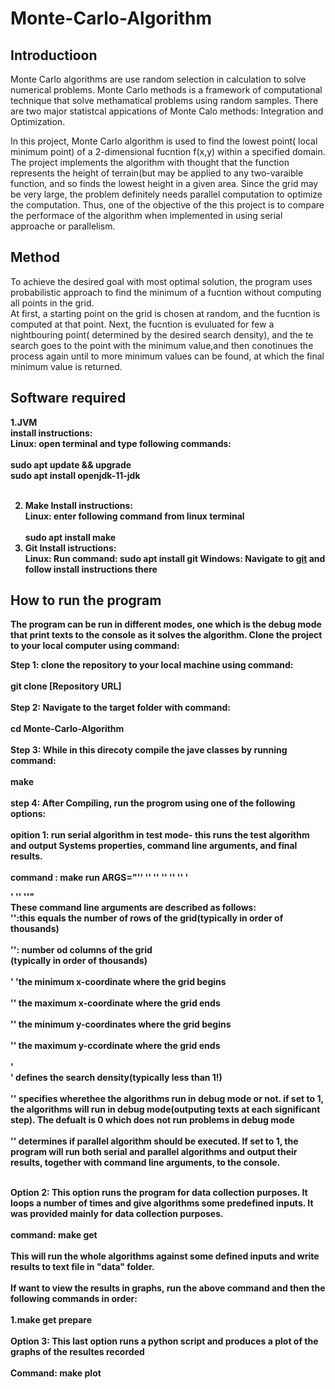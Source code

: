 # Monte-Carlo-Algorithm

## Introductioon
Monte Carlo algorithms are use random selection in calculation to solve numerical problems. Monte Carlo methods is a framework of computational technique that solve methamatical problems using random samples. There are two major statistcal appications of Monte Calo methods: Integration and Optimization.<br>

In this project, Monte Carlo algorithm is used to find the lowest point( local minimum point) of a 2-dimensional fucntion f(x,y) within a specified domain. The project implements the algorithm with thought that the function represents the height of terrain(but may be applied to any two-varaible function, and so finds the lowest height in a given area. Since the grid may be very large, the problem definitely needs parallel computation to optimize the computation. Thus, one of the objective of the this project is to compare the performace of the algorithm when implemented in using serial approache or parallelism. 

## Method
To achieve the desired goal with most optimal solution, the program uses probabilistic approach to find the minimum of a fucntion without computing all points in the grid.<br>
At first, a starting point on the grid is chosen at random, and the fucntion is computed at that point. Next, the fucntion is evuluated for few  a nightbouring point( determined by the desired search density), and the te search goes to the point with the minimum value,and then conotinues the process again until to more minimum values can be found, at which the final minimum value is returned.<b>

## Software required
1.JVM<br>
install instructions:<br>
    Linux: open terminal and type following commands:<br>
    <br>
    sudo apt update && upgrade <br>
    sudo apt install openjdk-11-jdk <br>
    <br>
   
2. Make
__Install instructions:__ <br>
    Linux: enter following command from linux terminal<br>
    <br>
    sudo apt install make
    <br>
3. Git
   __Install istructions:__ <br>
   Linux: Run command: sudo apt install git
   Windows: Navigate to [git](https://git-scm.com/download/win) and follow install instructions there
## How to run the program
The program can be run in different modes, one which is the debug mode that print texts to the console as it solves the algorithm.
Clone the project to your local computer using command:

Step 1: clone the repository to your local machine using command:<br><br>
    git clone [Repository URL]<br><br>
Step 2: Navigate to the target folder with command:<br><br>
    cd Monte-Carlo-Algorithm<br><br>
Step 3: While in this direcoty compile the jave classes by running command:<br><br>
        make<br><br>
step 4: After Compiling, run the progrom using one of the following options:<br><br>
    opition 1: run serial algorithm in test mode- this runs the test algorithm and output Systems properties, command line arguments, and  final results.<br><br>
                __command__ : make run  ARGS="'<rows>' '<cols>' '<xmin>' '<xmax>' '<ymin>' '<ymax>' '<search>' '<mode>' '<parallel>'" <br> 
                These command line arguments are described as follows:<br>
                '__<rows>__':this equals the number of rows of the grid(typically in order of thousands)<br><br>
               '__<cols>__': number od columns of the grid<br>(typically in order of thousands)<br><br>
                '__<xmin>__ 'the minimum x-coordinate where the grid begins<br><br>
                '__<xmax>__' the maximum x-coordinate where the grid ends<br><br>
                '__<ymin>__' the minimum y-coordinates where the grid begins<br><br>
                '__<ymax>__' the maximum y-ccordinate where the grid ends<br><br>
                '__<search>__' defines the search density(typically less than 1!)<br><br>
                '__<mode>__' specifies wherethee the algorithms run in debug mode or not. if set to 1, the algorithms will run in debug mode(outputing texts at each significant step). The defualt is 0 which does not run problems in debug mode <br><br>
                '__<parallel>__' determines if parallel algorithm should be executed. If set to 1, the program will run both serial and parallel algorithms and output their results, together with command line arguments, to the console.<br><br>
                
Option 2: This option runs the program for data collection purposes. It loops a number of times and give algorithms some predefined inputs. It was provided mainly for data collection purposes.<br><br>
        command: make get <br><br>
        This will run the whole algorithms against some defined inputs and write results to text file in "data" folder.<br><br>
        If want to view the results in graphs, run the above command and then the following commands in order: <br><br>
                    1.make get prepare <br> <br>
Option 3: This last option runs a python script and produces a plot of the graphs of the resultes recorded<br><br>
        Command: make plot <br><br>

            
